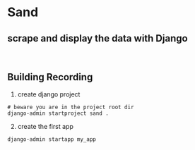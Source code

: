 # Sand
scrape and display the data with Django
---
<br>

## Building Recording
1. create django project
```
# beware you are in the project root dir
django-admin startproject sand .
```

2. create the first app
```
django-admin startapp my_app
```
